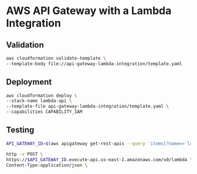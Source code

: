 # AWS API Gateway with a Lambda Integration

## Validation

```bash
aws cloudformation validate-template \
--template-body file://api-gateway-lambda-integration/template.yaml
```

## Deployment

```bash
aws cloudformation deploy \
--stack-name lambda-api \
--template-file api-gateway-lambda-integration/template.yaml \
--capabilities CAPABILITY_IAM
```

## Testing

```bash
API_GATEWAY_ID=$(aws apigateway get-rest-apis --query 'items[?name==`lambda-api`].id' | grep -o -E "[a-z0-9]+")
```

```bash
http -v POST \
https://$API_GATEWAY_ID.execute-api.us-east-1.amazonaws.com/v0/lambda \
Content-Type:application/json \
```
